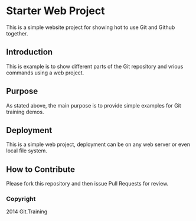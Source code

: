 # Starter Web Project

This is a simple website project for showing hot to use Git and Github together.

## Introduction

This is example is to show different parts of the Git repository and vrious commands using a web project.

## Purpose

As stated above, the main purpose is to provide simple examples for Git training demos.

## Deployment

This is a simple web project, deployment can be on any web server or even local file system.

## How to Contribute

Please fork this repository and then issue Pull Requests for review.

### Copyright

2014 Git.Training
